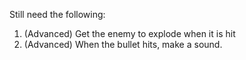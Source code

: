 ﻿Still need the following:

1. (Advanced) Get the enemy to explode when it is hit
2. (Advanced) When the bullet hits, make a sound.